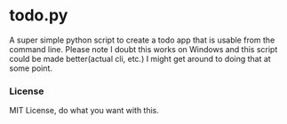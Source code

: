 # todo.py
A super simple python script to create a todo app that is usable from the command line.
Please note I doubt this works on Windows and this script could be made better(actual cli, etc.)
I might get around to doing that at some point.

### License
MIT License, do what you want with this.
